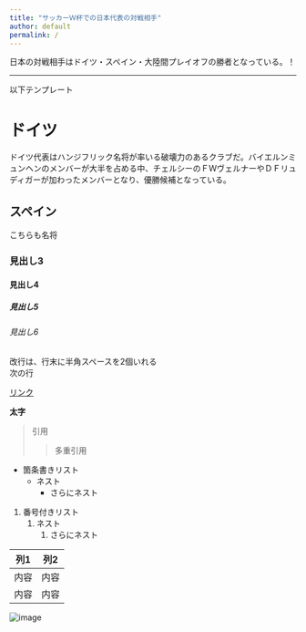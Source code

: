 ```yaml
---
title: "サッカーＷ杯での日本代表の対戦相手"
author: default
permalink: /
---
```


日本の対戦相手はドイツ・スペイン・大陸間プレイオフの勝者となっている。！

---

以下テンプレート

# ドイツ
ドイツ代表はハンジフリック名将が率いる破壊力のあるクラブだ。バイエルンミュンヘンのメンバーが大半を占める中、チェルシーのＦＷヴェルナーやＤＦリュディガーが加わったメンバーとなり、優勝候補となっている。
## スペイン
こちらも名将
### 見出し3
#### 見出し4
##### 見出し5
###### 見出し6

改行は、行末に半角スペースを2個いれる  
次の行

[リンク](https://www.google.co.jp/)

**太字**

> 引用
>> 多重引用


- 箇条書きリスト
  - ネスト
    - さらにネスト


1. 番号付きリスト
   1. ネスト
      1. さらにネスト

  
| 列1  | 列2  |
|-----|-----|
| 内容  | 内容  |
| 内容  | 内容  |

![image](/220422_GitHubPages/assets/images/logo-150.png)
